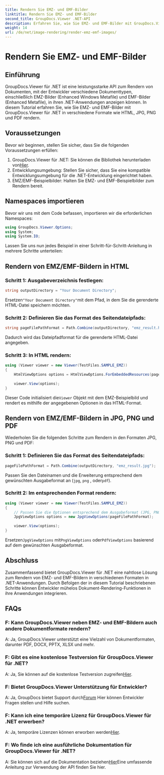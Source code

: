```yaml
---
title: Rendern Sie EMZ- und EMF-Bilder
linktitle: Rendern Sie EMZ- und EMF-Bilder
second_title: GroupDocs.Viewer .NET-API
description: Erfahren Sie, wie Sie EMZ- und EMF-Bilder mit GroupDocs.Viewer für .NET in verschiedene Formate rendern. Leicht verständliches Tutorial für Entwickler.
weight: 14
url: /de/net/image-rendering/render-emz-emf-images/
---
```


# Rendern Sie EMZ- und EMF-Bilder

## Einführung

GroupDocs.Viewer für .NET ist eine leistungsstarke API zum Rendern von Dokumenten, mit der Entwickler verschiedene Dokumenttypen, einschließlich EMZ-Bilder (Enhanced Windows Metafile) und EMF-Bilder (Enhanced Metafile), in ihren .NET-Anwendungen anzeigen können. In diesem Tutorial erfahren Sie, wie Sie EMZ- und EMF-Bilder mit GroupDocs.Viewer für .NET in verschiedene Formate wie HTML, JPG, PNG und PDF rendern.

## Voraussetzungen

Bevor wir beginnen, stellen Sie sicher, dass Sie die folgenden Voraussetzungen erfüllen:

1.  GroupDocs.Viewer für .NET: Sie können die Bibliothek herunterladen von[Hier](https://releases.groupdocs.com/viewer/net/).
2. Entwicklungsumgebung: Stellen Sie sicher, dass Sie eine kompatible Entwicklungsumgebung für die .NET-Entwicklung eingerichtet haben.
3. EMZ/EMF-Beispielbilder: Halten Sie EMZ- und EMF-Beispielbilder zum Rendern bereit.

## Namespaces importieren

Bevor wir uns mit dem Code befassen, importieren wir die erforderlichen Namespaces:

```csharp
using GroupDocs.Viewer.Options;
using System;
using System.IO;
```

Lassen Sie uns nun jedes Beispiel in einer Schritt-für-Schritt-Anleitung in mehrere Schritte unterteilen:

## Rendern von EMZ/EMF-Bildern in HTML

### Schritt 1: Ausgabeverzeichnis festlegen:
```csharp
string outputDirectory = "Your Document Directory";
```
 Ersetzen`"Your Document Directory"`mit dem Pfad, in dem Sie die gerenderte HTML-Datei speichern möchten.

### Schritt 2: Definieren Sie das Format des Seitendateipfads:
```csharp
string pageFilePathFormat = Path.Combine(outputDirectory, "emz_result.html");
```
Dadurch wird das Dateipfadformat für die gerenderte HTML-Datei angegeben.

### Schritt 3: In HTML rendern:
```csharp
using (Viewer viewer = new Viewer(TestFiles.SAMPLE_EMZ))
{
    HtmlViewOptions options = HtmlViewOptions.ForEmbeddedResources(pageFilePathFormat);
    
    viewer.View(options);
}
```
 Dieser Code initialisiert die`Viewer` Objekt mit dem EMZ-Beispielbild und rendert es mithilfe der angegebenen Optionen in das HTML-Format.

## Rendern von EMZ/EMF-Bildern in JPG, PNG und PDF

Wiederholen Sie die folgenden Schritte zum Rendern in den Formaten JPG, PNG und PDF:

### Schritt 1: Definieren Sie das Format des Seitendateipfads:
```csharp
pageFilePathFormat = Path.Combine(outputDirectory, "emz_result.jpg");
```
Passen Sie den Dateinamen und die Erweiterung entsprechend dem gewünschten Ausgabeformat an (`jpg`, `png` , oder`pdf`).

### Schritt 2: Im entsprechenden Format rendern:
```csharp
using (Viewer viewer = new Viewer(TestFiles.SAMPLE_EMZ))
{
    // Passen Sie die Optionen entsprechend dem Ausgabeformat (JPG, PNG, PDF) an.
    JpgViewOptions options = new JpgViewOptions(pageFilePathFormat);
    
    viewer.View(options);
}
```
 Ersetzen`JpgViewOptions` mit`PngViewOptions` oder`PdfViewOptions` basierend auf dem gewünschten Ausgabeformat.

## Abschluss

Zusammenfassend bietet GroupDocs.Viewer für .NET eine nahtlose Lösung zum Rendern von EMZ- und EMF-Bildern in verschiedenen Formaten in .NET-Anwendungen. Durch Befolgen der in diesem Tutorial beschriebenen Schritte können Entwickler mühelos Dokument-Rendering-Funktionen in ihre Anwendungen integrieren.

## FAQs

### F: Kann GroupDocs.Viewer neben EMZ- und EMF-Bildern auch andere Dokumentformate rendern?
A: Ja, GroupDocs.Viewer unterstützt eine Vielzahl von Dokumentformaten, darunter PDF, DOCX, PPTX, XLSX und mehr.

### F: Gibt es eine kostenlose Testversion für GroupDocs.Viewer für .NET?
 A: Ja, Sie können auf die kostenlose Testversion zugreifen[Hier](https://releases.groupdocs.com/).

### F: Bietet GroupDocs.Viewer Unterstützung für Entwickler?
 A: Ja, GroupDocs bietet Support durch[Forum](https://forum.groupdocs.com/c/viewer/9) Hier können Entwickler Fragen stellen und Hilfe suchen.

### F: Kann ich eine temporäre Lizenz für GroupDocs.Viewer für .NET erwerben?
 A: Ja, temporäre Lizenzen können erworben werden[Hier](https://purchase.groupdocs.com/temporary-license/).

### F: Wo finde ich eine ausführliche Dokumentation für GroupDocs.Viewer für .NET?
 A: Sie können sich auf die Dokumentation beziehen[Hier](https://tutorials.groupdocs.com/viewer/net/)Eine umfassende Anleitung zur Verwendung der API finden Sie hier.